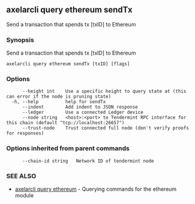 ## axelarcli query ethereum sendTx

Send a transaction that spends tx \[txID\] to Ethereum

### Synopsis

Send a transaction that spends tx \[txID\] to Ethereum

```
axelarcli query ethereum sendTx [txID] [flags]
```

### Options

```
      --height int    Use a specific height to query state at (this can error if the node is pruning state)
  -h, --help          help for sendTx
      --indent        Add indent to JSON response
      --ledger        Use a connected Ledger device
      --node string   <host>:<port> to Tendermint RPC interface for this chain (default "tcp://localhost:26657")
      --trust-node    Trust connected full node (don't verify proofs for responses)
```

### Options inherited from parent commands

```
      --chain-id string   Network ID of tendermint node
```

### SEE ALSO

- [axelarcli query ethereum](axelarcli_query_ethereum.md)	 - Querying commands for the ethereum module
